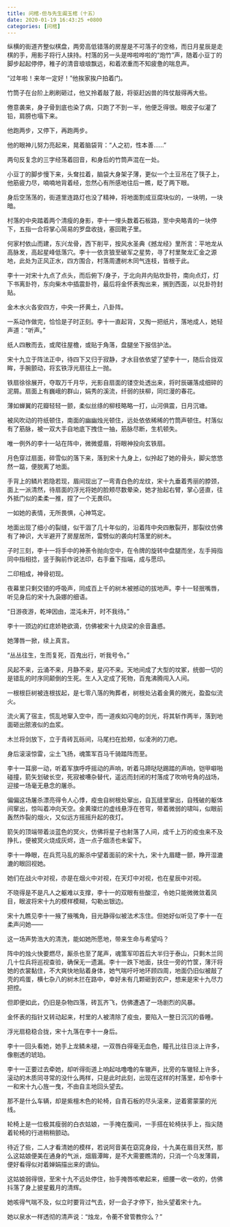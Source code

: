 ```yaml
---
title: 问棺-但与先生阖玉棺（十五）
date: 2020-01-19 16:43:25 +0800
categories: [问棺]
---
```


纵横的街道齐整似棋盘，两旁高低错落的房屋是不可落子的空格，而日月星辰是走棋的手，用影子将行人挟持。村落的另一头是哗啦哗啦的“炮竹”声，随着小豆丁的脚步起起停停，稚子的清音琅琅飘远，和着浓重而不知疲惫的喘息声。

“过年啦！来年一定好！”他挨家挨户拍着门。

竹筒子在台阶上刷刷砸过，他又拎着敲了敲，将驱赶凶兽的阵仗敲得再大些。

倦意袭来，身子骨到底也染了病，只跑了不到一半，他便乏得很。眼皮子似灌了铅，肩膀也塌下来。

他跑两步，又停下，再跑两步。

他的眼神儿努力亮起来，晃着脑袋背：“人之初，性本善……”

两句反复念的三字经荡着回音，和身后的竹筒声混在一处。

小豆丁的脚步慢下来，头耷拉着，脑袋大身架子薄，更似一个土豆吊在了筷子上，他筋疲力尽，喃喃地背着经，忽然心有所感地往后一瞧，眨了两下眼。

身后空荡荡的，街道里连路灯也没了精神，将地面割成豆腐块似的，一块明，一块暗。

村落的中央踏着两个清瘦的身影，李十一埋头数着石板路，至中央略青的一块停下，五指一合将掌心简易的罗盘收拢，塞回靴子里。

何家村依山而建，东兴龙骨，西下削平，按风水圣典《撼龙经》里所言：平地龙从高脉发，高起星峰低落穴。李十一依贪狼至破军之星势，寻了村里聚龙汇金之源地，此处为正风正水，四方围合，村落周遭树木同气连枝，皆根于此。

李十一对宋十九点了点头，而后俯下/身子，于北向井内贴坎卦符，南向点灯，灯下书离卦符，东向柴木中插震卦符，最后将金怀表掏出来，搁到西面，以兑卦符封贴。

金木水火各安四方，中央一抔黄土，八卦阵。

一系动作做完，恰恰是子时正刻。李十一直起背，又掏一把纸片，落地成人，她轻声道：“听声。”

纸人四散而去，或爬往屋檐，或贴于角落，盘腿坐下报信护法。

宋十九立于阵法正中，待四下又归于寂静，才水目依依望了望李十一，随后合拢双眸，手腕颤动，将玄铁浮光扇往上一抛。

铁扇徐徐展开，夺取万千月华，光影自扇面的镂空处透出来，将时辰碾落成细碎的泥屑。扇面上有巍峨的群山，娟秀的溪流，纤弱的扶柳，同烂漫的春花。

薄如蝉翼的花瓣轻轻一颤，柔似丝绦的柳枝略略一打，山河俱震，日月沉塘。

被风吹动的符纸顿住，南面的幽幽烛光顿住，远处依依稀稀的竹筒声顿住。村落似有了筋脉，被一双大手自地底下拽住一抽，筋脉尽断，生机顿失。

唯一例外的李十一站在阵中，微微蹙眉，将眼神投向玄铁扇。

月色穿过扇面，碎雪似的落下来，落到宋十九身上，似拎起了她的骨头，脚尖悠悠然一踮，便脱离了地面。

手背上的鳞片若隐若现，眉间现出了一弯青白色的龙纹，宋十九垂着秀丽的脖颈，面上一派清然，待扇面的浮光将她的脸颊尽数晕染，她才抬起右臂，掌心竖直，往外抵门似的柔柔一推，捏了一个无畏印。

一如她的表情，无所畏惧，心神笃定。

地面出现了细小的裂缝，似干涸了几十年似的，沿着阵中央四散裂开，那裂纹仿佛有了神识，大半避开了房屋居所，雷劈似的袭向村落里的树木。

子时三刻，李十一将手中的神荼令抛向空中，在令牌的旋转中盘腿而坐，左手拇指同中指相捻，竖于胸前作说法印，右手垂下指端，成与愿印。

二印相成，神骨初现。

夜幕里只剩交错的呼吸声，同成百上千的树木被撼动的拔地声。李十一轻抿嘴唇，听见身后的宋十九袅娜的细语。

“日游夜游，乾坤因由，混沌未开，时不我待。”

李十一颈边的红痣娇艳欲滴，仿佛被宋十九绕梁的余音蛊惑。

她薄唇一掀，续上真言。

“丛丛往生，生而复死，百鬼出行，听我号令。”

风起不来，云涌不来，月静不来，星闪不来。天地间成了大型的坟冢，统御一切的是错乱的时序同颠倒的生死。生人入定成了死物，百鬼沸腾闯入人间。

一根根巨树被连根拔起，是七零八落的殉葬者，树根处沾着金黄的微光，盈盈似流火。

流火离了宿主，慌乱地窜入空中，而一道疾如闪电的剑光，将其斩作两半，落到地面砸出脓液似的血浆。

木兰将剑放下，立于青砖瓦砾间，马尾扫在脸颊，似凌冽的刀疤。

身后滚滚惊雷，尘土飞扬，魂策军百马千骑踏阵而至。

李十一耳廓一动，听着军旗呼呼摇动的声响，听着马蹄哒哒踢踏的声响，铠甲噼啪碰撞，箭矢划破长空，死寂被嘈杂替代，遥远而封闭的村落成了吹响号角的战场，迎接一场毫无悬念的屠杀。

偏偏这场屠杀漂亮得令人心悸，疫虫自树根处窜出，自瓦缝里窜出，自残破的躯体间窜出，惊叫着冲向天空。金黄璨烂的虚线悬浮在苍穹，带着微弱的啸叫，似眼前轰然炸裂的烟火，又似远方摇摇升起的夜灯。

箭矢的顶端带着淡蓝色的冥火，仿佛将星子也射落了人间，成千上万的疫虫来不及挣扎，便被冥火烧成灰烬，连一点子烟渍也未留下。

李十一睁眼，在兵荒马乱的厮杀中望着面前的宋十九，宋十九眉睫一颤，睁开湿漉漉的眼回视她。

她们在战火中对视，亦是在烟火中对视，在天灯中对视，也在星辰中对视。

不晓得是不是凡人之躯难以支撑，李十一的双眼有些酸涩，令她只能微微敛着凤目，眼波将宋十九的模样模糊，勾勒出银边。

宋十九瞧见李十一掖了掖嘴角，目光静得似被法术冻住。但她好似听见了李十一在柔声问她——

这一场声势浩大的清洗，能如她所愿地，带来生命与希望吗？

阵中的烛火快要燃尽，厮杀也至了尾声，魂策军叩首后大半归于泰山，只剩木兰同几十位兵将巡视查验，确保无一遗漏。李十一跌下地面，扶住一旁的竹筐，薄汗将她的衣裳黏住，不大爽快地贴着身体，她气喘吁吁地环顾四周，地面仍旧似被敲了壳的鸡蛋，横七杂八的树木拦在路中，幸好未有几颗砸到农户，想来是宋十九尽力把控。

但即便如此，仍旧是杂物四落，砖瓦齐飞，仿佛遭遇了一场剧烈的风暴。

金怀表的指针又转动起来，村里的人被清除了疫虫，要陷入一整日沉沉的昏睡。

浮光扇稳稳合拢，宋十九落在李十一身后。

李十一回头看她，她手上龙鳞未褪，一双唇白得毫无血色，瞳孔比往日淡上许多，像剔透的琥珀。

李十一正要过去牵她，却听得街道上响起咕噜噜的车辙声，比旁的车辙轻上许多，滚动的木质同寻常的没什么两样，只是此时此刻，出现在这样的村落里，却令李十一和宋十九心旌一曳，不由自主地回头望去。

那不是什么车辆，却是紫檀木色的轮椅，自青石板的尽头滚来，逆着雾蒙蒙的光线。

轮椅上是一位极其瘦弱的白衣姑娘，一手掩在腹间，一手搭在轮椅扶手上，指尖随着轮椅的行进稍稍颤动。

待近了些，二人才看清她的模样，若说阿音美在窈窕身段，十九美在眉目天然，那么这姑娘便美在通身的气派，烟眉潭眸，是不大需要瞧清的，只消一个乌发薄肩，便好看得似对着婵娟描出来的谪仙。

这姑娘弱得很，至宋十九不远处停住，抬手掩唇咳嗽起来，细腰一收一收的，仿佛抖落了身上披星戴月的清辉。

她咳得气喘不及，似立时要背过气去，好一会子才停下，抬头望着宋十九。

她以泉水一样透彻的清声说：“烛龙，令蘅不曾管教你么？”

